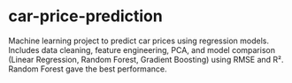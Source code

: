# car-price-prediction
Machine learning project to predict car prices using regression models. Includes data cleaning, feature engineering, PCA, and model comparison (Linear Regression, Random Forest, Gradient Boosting) using RMSE and R². Random Forest gave the best performance.
